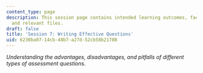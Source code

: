 ```yaml
---
content_type: page
description: This session page contains intended learning outcomes, facilitation notes,
  and relevant files.
draft: false
title: 'Session 7: Writing Effective Questions'
uid: 6230ba07-14cb-48b7-a27d-52cb58b21788
---
```

*Understanding the advantages, disadvantages, and pitfalls of different types of assessment questions.*